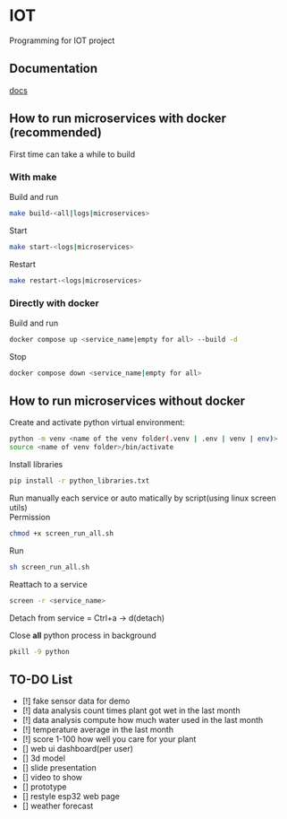 # IOT
Programming for IOT project

## Documentation
[docs](https://github.com/dagh3n/IOT/blob/main/Documentation/documentation.md)

## How to run microservices **with** docker (recommended)
First time can take a while to build  
### With make
Build and run
```bash
make build-<all|logs|microservices>
```    
Start  
```bash
make start-<logs|microservices>
```  
Restart  
```bash
make restart-<logs|microservices>
```  
### Directly with docker
Build and run
```bash
docker compose up <service_name|empty for all> --build -d
```  
Stop  
```bash
docker compose down <service_name|empty for all>
```  
## How to run microservices **without** docker
Create and activate python virtual environment:  
```bash
python -m venv <name of the venv folder(.venv | .env | venv | env)>
source <name of venv folder>/bin/activate
```  
Install libraries
```bash
pip install -r python_libraries.txt
```  
Run manually each service or auto matically by script(using linux screen utils)  
Permission
```bash
chmod +x screen_run_all.sh
```  
Run  
```bash
sh screen_run_all.sh
```  

Reattach to a service  
```bash
screen -r <service_name>
```  

Detach from service = Ctrl+a -> d(detach)  

Close **all** python process in background
```bash
pkill -9 python
```

## TO-DO List
- [!] fake sensor data for demo
- [!] data analysis count times plant got wet in the last month
- [!] data analysis compute how much water used in the last month
- [!] temperature average in the last month
- [!] score 1-100 how well you care for your plant
- [] web ui dashboard(per user)
- [] 3d model  
- [] slide presentation  
- [] video to show  
- [] prototype  
- [] restyle esp32 web page
- [] weather forecast